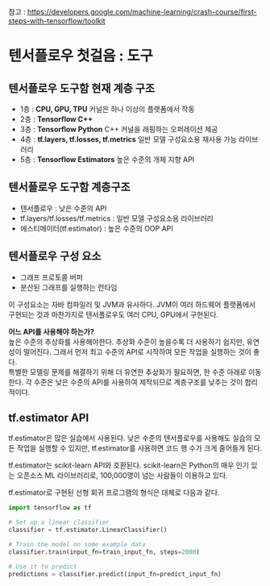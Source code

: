 참고 : https://developers.google.com/machine-learning/crash-course/first-steps-with-tensorflow/toolkit

# 텐서플로우 첫걸음 : 도구

## 텐서플로우 도구함 현재 계층 구조

- 1층 : **CPU, GPU, TPU**  커널은 하나 이상의 플랫폼에서 작동
- 2층 : **Tensorflow C++**
- 3층 : **Tensorflow Python** C++ 커널을 래핑하는 오퍼레이션 제공
- 4층 : **tf.layers, tf.losses, tf.metrics** 일반 모델 구성요소용 재사용 가능 라이브러리
- 5층 : **Tensorflow Estimators** 높은 수준의 개체 지향 API

## 텐서플로우 도구함 계층구조

- 텐서플로우 : 낮은 수준의 API
- tf.layers/tf.losses/tf.metrics : 일반 모델 구성요소용 라이브러리
- 에스티메이터(tf.estimator) : 높은 수준의 OOP API

## 텐서플로우 구성 요소

- 그래프 프로토콜 버퍼
- 분산된 그래프를 실행하는 런타임

이 구성요소는 자바 컴파일러 및 JVM과 유사하다. JVM이 여러 하드웨어 플랫폼에서 구현되는 것과 마찬가지로 텐서플로우도 여러 CPU, GPU에서 구현된다. <br>

**어느 API를 사용해야 하는가?** <br>
높은 수준의 추상화를 사용해야한다. 추상화 수준이 높을수록 더 사용하기 쉽지만, 유연성이 떨어진다. 그래서 먼저 최고 수준의 API로 시작하여 모든 작업을 실행하는 것이 좋다. <br>
특별한 모델링 문제를 해결하기 위해 더 유연한 추상화가 필요하면, 한 수준 아래로 이동한다. 각 수준은 낮은 수준의 API를 사용하여 제작되므로 계층구조를 낮추는 것이 합리적이다. <br>

## tf.estimator API

tf.estimator은 많은 실습에서 사용된다. 낮은 수준의 텐서플로우를 사용해도 실습의 모든 작업을 실행할 수 있지만, tf.estimator를 사용하면 코드 행 수가 크게 줄어들게 된다. <br>

tf.estimator는 scikit-learn API와 호환된다. scikit-learn은 Python의 매우 인기 있는 오픈소스 ML 라이브러리로, 100,000명이 넘는 사람들이 이용하고 있다. <br>

tf.estimator로 구현된 선형 회귀 프로그램의 형식은 대체로 다음과 같다. <br>

```Python
import tensorflow as tf

# Set up a linear classifier
classifier = tf.estimator.LinearClassifier()

# Train the model on some example data
classifier.train(input_fn=train_input_fn, steps=2000)

# Use it to predict
predictions = classifier.predict(input_fn=predict_input_fn)
```
